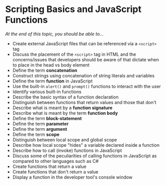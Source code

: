 # Scripting Basics and JavaScript Functions

*At the end of this topic, you should be able to...*

- Create external JavaScript files that can be referenced via a `<script>` tag
- Discuss the placement of the `<script>` tag in HTML and the concerns/issues that developers should be aware of that dictate when to place in the head vs body element
- Define the term **concatenation**
- Construct strings using concatenation of string literals and variables
- Define the term **function** in JavaScript
- Use the built-in `alert()` and `prompt()` functions to interact with the user
- Identify various built-in functions
- Describe the basic syntax of a function declaration
- Distinguish between functions that return values and those that don't
- Describe what is meant by a **function signature**
- Describe what is meant by the term **function body**
- Define the term **block-statement**
- Define the term **parameter**
- Define the term **argument**
- Define the term **scope**
- Distinguish between local scope and global scope
- Describe how local scope "hides" a variable declared inside a function
- Describe how to call (invoke) functions in JavaScript
- Discuss some of the peculiarities of calling functions in JavaScript as compared to other languages such as C#
- Create functions that return a value
- Create functions that don't return a value
- Display a function in the developer tool's console window


